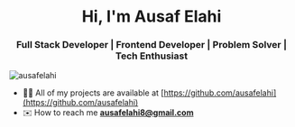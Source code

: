 <h1 align= "center">Hi, I'm Ausaf Elahi</h1> 
<h3 align= "center">Full Stack Developer | Frontend Developer | Problem Solver | Tech Enthusiast</h3>

<p align="left"><img src="https://komarev.com/ghpvc/?username=ausafelahi&label=Profile%20views&color=0e75b6&style=flat" alt="ausafelahi"/></p>

- 👨‍💻 All of my projects are available at [https://github.com/ausafelahi](https://github.com/ausafelahi)
- ✉️ How to reach me **ausafelahi8@gmail.com**
